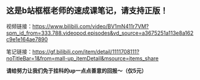 ## 这是b站框框老师的速成课笔记，请支持正版！
视频链接：https://www.bilibili.com/video/BV1mN411r7VM?spm_id_from=333.788.videopod.episodes&vd_source=a3675251a113e8a162c9e1e164ae7890

笔记链接：https://gf.bilibili.com/item/detail/1111708111?noTitleBar=1&from=mall-up_itemDetail&msource=items_share

**请给努力让我们免于挂科的up一点点善意的回报～（仅5元）**